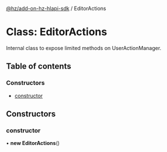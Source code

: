 [@hz/add-on-hz-hlapi-sdk](../overview.md) / EditorActions

# Class: EditorActions

Internal class to expose limited methods on UserActionManager.

## Table of contents

### Constructors

- [constructor](EditorActions.md#constructor)

## Constructors

### <a id="constructor" name="constructor"></a> constructor

• **new EditorActions**()
